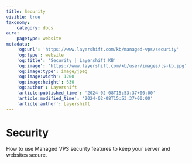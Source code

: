 ```yaml
---
title: Security
visible: true
taxonomy:
    category: docs
aura:
    pagetype: website
metadata:
    'og:url': 'https://www.layershift.com/kb/managed-vps/security'
    'og:type': website
    'og:title': 'Security | Layershift KB'
    'og:image': 'https://www.layershift.com/kb/user/images/ls-kb.jpg'
    'og:image:type': image/jpeg
    'og:image:width': 1200
    'og:image:height': 630
    'og:author': Layershift
    'article:published_time': '2024-02-08T15:53:37+00:00'
    'article:modified_time': '2024-02-08T15:53:37+00:00'
    'article:author': Layershift
---
```


# Security

How to use Managed VPS security features to keep your server and websites secure.